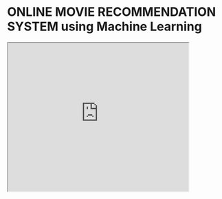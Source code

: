 # ONLINE MOVIE RECOMMENDATION SYSTEM using Machine Learning
<html>
<body>
<iframe width="420" height="345" src="https://www.youtube.com/watch?v=qtteVVHNQ5I">
</iframe>
</body>
</html>
